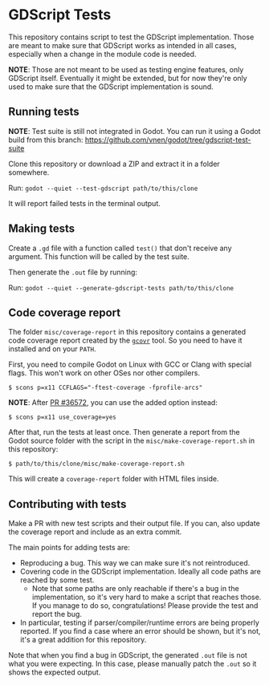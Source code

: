 # GDScript Tests

This repository contains script to test the GDScript implementation. Those are meant to make
sure that GDScript works as intended in all cases, especially when a change in the module
code is needed.

**NOTE**: Those are not meant to be used as testing engine features, only GDScript itself.
Eventually it might be extended, but for now they're only used to make sure that the GDScript
implementation is sound.

## Running tests

**NOTE**: Test suite is still not integrated in Godot. You can run it using a Godot build from this
branch: https://github.com/vnen/godot/tree/gdscript-test-suite

Clone this repository or download a ZIP and extract it in a folder somewhere.

Run: `godot --quiet --test-gdscript path/to/this/clone`

It will report failed tests in the terminal output.

## Making tests

Create a `.gd` file with a function called `test()` that don't receive any argument. This
function will be called by the test suite.

Then generate the `.out` file by running:

Run: `godot --quiet --generate-gdscript-tests path/to/this/clone`

## Code coverage report

The folder `misc/coverage-report` in this repository contains a generated code coverage
report created by the [`gcovr`](https://gcovr.com/en/stable/) tool. So you need to have it
installed and on your `PATH`.

First, you need to compile Godot on Linux with GCC or Clang with special flags. This won't work on other OSes
nor other compilers.

```
$ scons p=x11 CCFLAGS="-ftest-coverage -fprofile-arcs"
```

**NOTE**: After [PR #36572](https://github.com/godotengine/godot/pull/36572), you can use the added option instead:

```
$ scons p=x11 use_coverage=yes
```

After that, run the tests at least once. Then generate a report from the Godot source folder with
the script in the `misc/make-coverage-report.sh` in this repository:

```
$ path/to/this/clone/misc/make-coverage-report.sh
```

This will create a `coverage-report` folder with HTML files inside.

## Contributing with tests

Make a PR with new test scripts and their output file. If you can, also update the coverage report and include as an extra commit.

The main points for adding tests are:

- Reproducing a bug. This way we can make sure it's not reintroduced.
- Covering code in the GDScript implementation. Ideally all code paths are reached by some test.
    - Note that some paths are only reachable if there's a bug in the implementation, so it's very hard to
      make a script that reaches those. If you manage to do so, congratulations! Please provide the test and report
      the bug.
- In particular, testing if parser/compiler/runtime errors are being properly reported. If you find a case
  where an error should be shown, but it's not, it's a great addition for this repository.

Note that when you find a bug in GDScript, the generated `.out` file is not what you were expecting. In
this case, please manually patch the `.out` so it shows the expected output.
